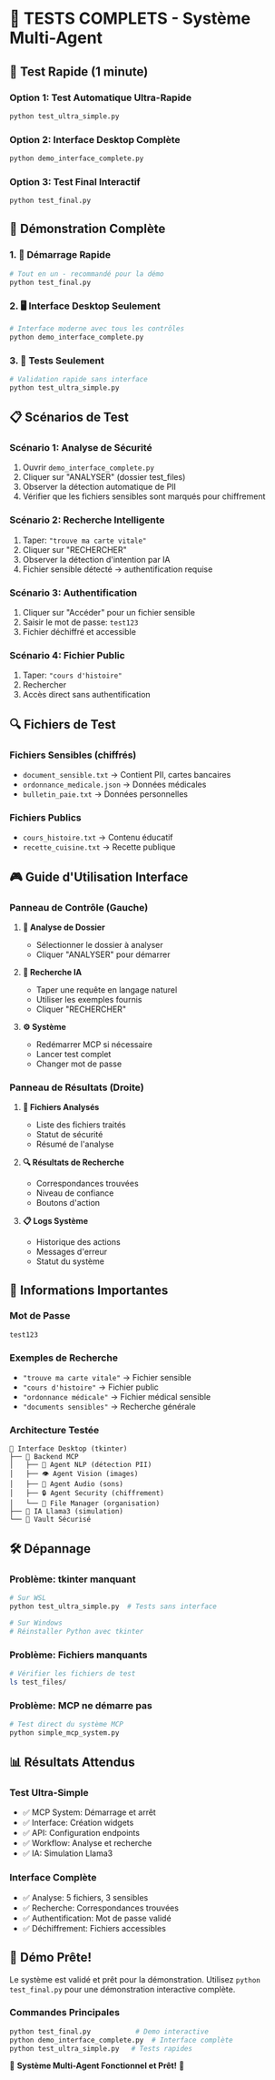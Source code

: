 # 🧪 TESTS COMPLETS - Système Multi-Agent

## 🎯 Test Rapide (1 minute)

### Option 1: Test Automatique Ultra-Rapide

```bash
python test_ultra_simple.py
```

### Option 2: Interface Desktop Complète

```bash
python demo_interface_complete.py
```

### Option 3: Test Final Interactif

```bash
python test_final.py
```

## 🎪 Démonstration Complète

### 1. 🚀 Démarrage Rapide

```bash
# Tout en un - recommandé pour la démo
python test_final.py
```

### 2. 🖥️ Interface Desktop Seulement

```bash
# Interface moderne avec tous les contrôles
python demo_interface_complete.py
```

### 3. 🧪 Tests Seulement

```bash
# Validation rapide sans interface
python test_ultra_simple.py
```

## 📋 Scénarios de Test

### Scénario 1: Analyse de Sécurité

1. Ouvrir `demo_interface_complete.py`
2. Cliquer sur "ANALYSER" (dossier test_files)
3. Observer la détection automatique de PII
4. Vérifier que les fichiers sensibles sont marqués pour chiffrement

### Scénario 2: Recherche Intelligente

1. Taper: `"trouve ma carte vitale"`
2. Cliquer sur "RECHERCHER"
3. Observer la détection d'intention par IA
4. Fichier sensible détecté → authentification requise

### Scénario 3: Authentification

1. Cliquer sur "Accéder" pour un fichier sensible
2. Saisir le mot de passe: `test123`
3. Fichier déchiffré et accessible

### Scénario 4: Fichier Public

1. Taper: `"cours d'histoire"`
2. Rechercher
3. Accès direct sans authentification

## 🔍 Fichiers de Test

### Fichiers Sensibles (chiffrés)

- `document_sensible.txt` → Contient PII, cartes bancaires
- `ordonnance_medicale.json` → Données médicales
- `bulletin_paie.txt` → Données personnelles

### Fichiers Publics

- `cours_histoire.txt` → Contenu éducatif
- `recette_cuisine.txt` → Recette publique

## 🎮 Guide d'Utilisation Interface

### Panneau de Contrôle (Gauche)

1. **📁 Analyse de Dossier**

   - Sélectionner le dossier à analyser
   - Cliquer "ANALYSER" pour démarrer

2. **🤖 Recherche IA**

   - Taper une requête en langage naturel
   - Utiliser les exemples fournis
   - Cliquer "RECHERCHER"

3. **⚙️ Système**
   - Redémarrer MCP si nécessaire
   - Lancer test complet
   - Changer mot de passe

### Panneau de Résultats (Droite)

1. **📄 Fichiers Analysés**

   - Liste des fichiers traités
   - Statut de sécurité
   - Résumé de l'analyse

2. **🔍 Résultats de Recherche**

   - Correspondances trouvées
   - Niveau de confiance
   - Boutons d'action

3. **📋 Logs Système**
   - Historique des actions
   - Messages d'erreur
   - Statut du système

## 🔑 Informations Importantes

### Mot de Passe

```
test123
```

### Exemples de Recherche

- `"trouve ma carte vitale"` → Fichier sensible
- `"cours d'histoire"` → Fichier public
- `"ordonnance médicale"` → Fichier médical sensible
- `"documents sensibles"` → Recherche générale

### Architecture Testée

```
🤖 Interface Desktop (tkinter)
├── 🔄 Backend MCP
│   ├── 📝 Agent NLP (détection PII)
│   ├── 👁️ Agent Vision (images)
│   ├── 🎵 Agent Audio (sons)
│   ├── 🔒 Agent Security (chiffrement)
│   └── 📁 File Manager (organisation)
├── 🤖 IA Llama3 (simulation)
└── 🔐 Vault Sécurisé
```

## 🛠️ Dépannage

### Problème: tkinter manquant

```bash
# Sur WSL
python test_ultra_simple.py  # Tests sans interface

# Sur Windows
# Réinstaller Python avec tkinter
```

### Problème: Fichiers manquants

```bash
# Vérifier les fichiers de test
ls test_files/
```

### Problème: MCP ne démarre pas

```bash
# Test direct du système MCP
python simple_mcp_system.py
```

## 📊 Résultats Attendus

### Test Ultra-Simple

- ✅ MCP System: Démarrage et arrêt
- ✅ Interface: Création widgets
- ✅ API: Configuration endpoints
- ✅ Workflow: Analyse et recherche
- ✅ IA: Simulation Llama3

### Interface Complète

- ✅ Analyse: 5 fichiers, 3 sensibles
- ✅ Recherche: Correspondances trouvées
- ✅ Authentification: Mot de passe validé
- ✅ Déchiffrement: Fichiers accessibles

## 🎉 Démo Prête!

Le système est validé et prêt pour la démonstration. Utilisez `python test_final.py` pour une démonstration interactive complète.

### Commandes Principales

```bash
python test_final.py           # Demo interactive
python demo_interface_complete.py  # Interface complète
python test_ultra_simple.py   # Tests rapides
```

🚀 **Système Multi-Agent Fonctionnel et Prêt!** 🚀
